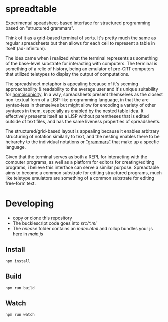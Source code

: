 # spreadtable

Experimental speadsheet-based interface for structured programming based on "structured grammars".

Think of it as a grid-based terminal of sorts. It's pretty much the same as regular spreadsheets but then allows for each cell to represent a table in itself (ad-infinitum).

The idea came when i realized what the terminal represents as something of the base-level substrate for interacting with computers. 
The terminal is something of a relic of history, being an emulator of pre-CRT computers that utilized teletypes to display the output of computations. 

The spreadsheet metaphor is appealing because of it's seeming approachability & readability to the average user and it's unique suitability for [homoiconicity](https://en.wikipedia.org/wiki/Homoiconicity). 
In a way, spreadsheets present themselves as the closest non-textual form of a LISP-like programming language, in that the are syntax-less in themselves but might allow for encoding a variety of other syntaxes 
in them, especially as enabled by the nested table idea. It effectively presents itself as a LISP without parentheses that is edited outside of text files, and has the same liveness properties of spreadsheets.

The structured/grid-based layout is appealing because it enables arbitrary structuring of notation similarly to text, and the nesting enables there to be heirarchy to the individual notations or ["grammars"](https://en.wikibooks.org/wiki/Introduction_to_Programming_Languages/Grammars) 
that make up a specfic language. 

Given that the terminal serves as both a REPL for interacting with the computer programs, as well as a platform for editors for creating/editing programs, i believe this interface can serve a similar purpose. Spreadtable aims to become a common substrate for editing structured programs, much like teletype emulators are something of a common substrate for editing free-form text.


# Developing

* copy or clone this repository
* The bucklescript code goes into _src/*.ml_
* The _release_ folder contains an _index.html_ and rollup bundles your js here in _main.js_


## Install

```
npm install
```


## Build

```
npm run build
```


## Watch

```
npm run watch
```
